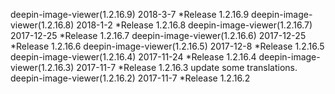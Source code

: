 deepin-image-viewer(1.2.16.9) 2018-3-7
    *Release 1.2.16.9
deepin-image-viewer(1.2.16.8) 2018-1-2
    *Release 1.2.16.8
deepin-image-viewer(1.2.16.7) 2017-12-25
    *Release 1.2.16.7
deepin-image-viewer(1.2.16.6) 2017-12-25
    *Release 1.2.16.6
deepin-image-viewer(1.2.16.5) 2017-12-8
    *Release 1.2.16.5
deepin-image-viewer(1.2.16.4) 2017-11-24
    *Release 1.2.16.4
deepin-image-viewer(1.2.16.3) 2017-11-7
    *Release 1.2.16.3
    update some translations.
deepin-image-viewer(1.2.16.2) 2017-11-7
    *Release 1.2.16.2
